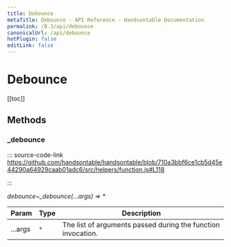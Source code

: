 ```yaml
---
title: Debounce
metaTitle: Debounce - API Reference - Handsontable Documentation
permalink: /8.3/api/debounce
canonicalUrl: /api/debounce
hotPlugin: false
editLink: false
---
```


# Debounce

[[toc]]
## Methods

### _debounce
  
::: source-code-link https://github.com/handsontable/handsontable/blob/710a3bbf6ce1cb5d45e44290a64929caab01adc6/src/helpers/function.js#L118

:::

_debounce~\_debounce(...args) ⇒ \*_


| Param | Type | Description |
| --- | --- | --- |
| ...args | `*` | The list of arguments passed during the function invocation. |


